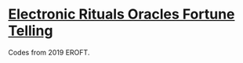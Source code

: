 # [Electronic Rituals Oracles Fortune Telling](http://eroft.decontextualize.com/ "link to class website")
Codes from 2019 EROFT.


